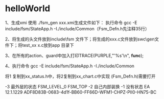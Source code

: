 # helloWorld

1、生成xmi 使用  ./fsm_gen xxx.xmi生成文件如下：  执行命令 gcc -E include/fsm/StateApp.h -I./include/Common（Fsm_Defn.h先注释35行）

2、将生成的头文件放到include\fsm 文件下；将生成的xxx.c文件放到swc\gen文件下；将test_xx
x.c放到app 目录下

3、在所有的action、guard中加入打印TRACE(PURPLE,"'%s'\n", __func__);

4、执行命令 gcc -E include/fsm/StateApp.h -I./include/Common


将1 复制到xx_status.h中，将2复制到xx_chart.c中实现
(Fsm_Defn.h)需要打开

-3 最外层的状态 FSM_LEVEL_0 FSM_TOP
-2 自己内部装换
-1 没有状态
EA 12.1.1229 ADF8D83B-0683-4d1f-BB60-FF66D-WFM1-CHPZ-PII0-HN75-BC
